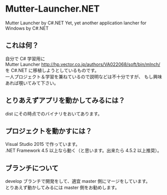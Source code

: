 # Mutter-Launcher.NET

Mutter Launcher by C#.NET
Yet, yet another application lancher for Windows by C#.NET

## これは何？

自分で C# 学習用に  
Mutter Launcher <http://hp.vector.co.jp/authors/VA022068/soft/bin/mlnch/>  
を C#.NET に移植しようとしているものです。  
一人プロジェクト＆学習を兼ねているので説明などは不十分ですが、
もし興味あれば覗いてみて下さい。

## とりあえずアプリを動かしてみるには？

dist にその時点でのバイナリをおいてあります。

## プロジェクトを動かすには？

Visual Studio 2015 で作っています。  
.NET Framework 4.5 以上なら動く（と思います。出来たら 4.5.2 以上推奨）。

## ブランチについて
develop ブランチで開発をして、適宜 master 側にマージをしています。  
とりあえず動かしてみるには master 側をお勧めします。
